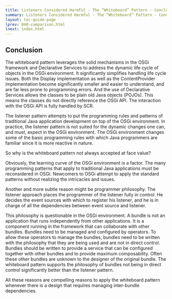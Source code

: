 ```yaml
---
title: Listeners Considered Harmful - The “Whiteboard” Pattern - Conclusion
summary: Listeners Considered Harmful - The “Whiteboard” Pattern - Conclusion
layout: toc-guide-page
lprev: 040-comparison.html 
lnext: index.html
---
```


## Conclusion

The whiteboard pattern leverages the solid mechanisms in the OSGi framework and Declarative Services to address the dynamic life cycle of objects in the OSGi environment. It significantly simplifies handling life cycle issues. Both the Display implementation as well as the ContentProvider implementation become significantly smaller and easier to understand, and are far less prone to programming errors. And the use of Declarative Services allows the classes to be plain old Java objects (POJOs). This means the classes do not directly reference the OSGi API. The interaction with the OSGi API is fully handled by SCR.

The listener pattern attempts to put the programming rules and patterns of traditional Java application development on top of the OSGi environment. In practice, the listener pattern is not suited for the dynamic changes one can, and *must*, expect in the OSGi environment. The OSGi environment changes some of the basic programming rules with which Java programmers are familiar since it is more reactive in nature.

So why is the whiteboard pattern not always accepted at face value?

Obviously, the learning curve of the OSGi environment is a factor. The many programming patterns that apply to traditional Java applications must be reconsidered in OSGi. Newcomers to OSGi attempt to apply the standard patterns without realizing the intricacies and issues.

Another and more subtle reason might be programmer philosophy. The listener approach places the programmer of the listener fully in control. He decides the event sources with which to register his listener, and he is in charge of all the dependencies between event source and listener.

This philosophy is questionable in the OSGi environment. A bundle is not an application that runs independently from other applications. It is a component running in the framework that can collaborate with other bundles. Bundles need to be managed and configured by operators. To allow these operators to manage the bundles, bundles need to be written with the philosophy that they are being used and are not in direct control. Bundles should be written to provide a service that can be configured together with other bundles and to provide maximum composability. Often these other bundles are unknown to the designer of the original bundle. The whiteboard pattern supports the philosophy of bundles not being in direct control significantly better than the listener pattern.

All these reasons are compelling reasons to apply the whiteboard pattern whenever there is a design that requires managing inter-bundle dependencies.
